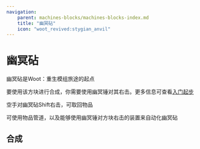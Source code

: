 ```yaml
---
navigation:
    parent: machines-blocks/machines-blocks-index.md
    title: "幽冥砧"
    icon: "woot_revived:stygian_anvil"
---
```

# 幽冥砧

<BlockImage id="stygian_anvil" scale="5"/>

<ItemImage id="stygian_anvil" scale="0.5"/>幽冥砧是Woot：重生模组旅途的起点

要使用该方块进行合成，你需要使用<ItemImage id="stygian_hammer" scale="0.5"/>幽冥锤对其右击。更多信息可查看[入门起步](../getting-started.md)

空手对幽冥砧Shift右击，可取回物品

可使用物品管道，以及能够使用<ItemImage id="stygian_hammer" scale="0.5"/>幽冥锤对方块右击的装置来自动化幽冥砧

## 合成

<RecipeFor id="stygian_anvil" />